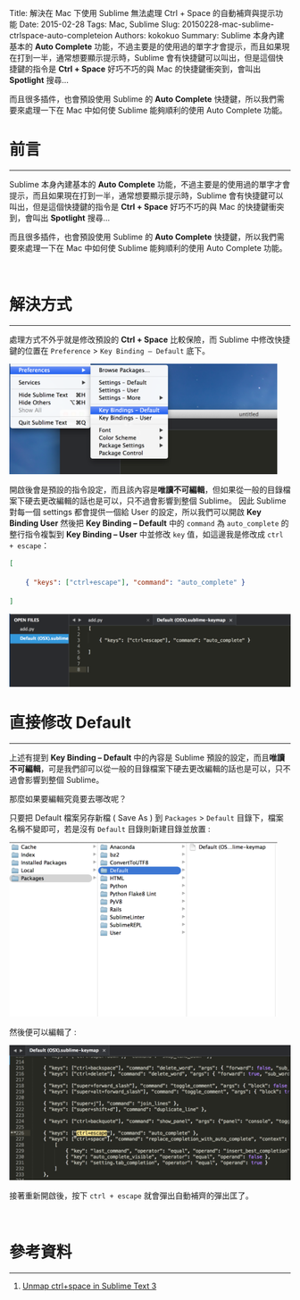 Title: 解決在 Mac 下使用 Sublime 無法處理 Ctrl + Space 的自動補齊與提示功能
Date: 2015-02-28
Tags: Mac, Sublime
Slug: 20150228-mac-sublime-ctrlspace-auto-completeion
Authors: kokokuo
Summary: Sublime 本身內建基本的 **Auto Complete** 功能，不過主要是的使用過的單字才會提示，而且如果現在打到一半，通常想要顯示提示時，Sublime 會有快捷鍵可以叫出，但是這個快捷鍵的指令是 **Ctrl + Space** 好巧不巧的與 Mac 的快捷鍵衝突到，會叫出 **Spotlight** 搜尋...

而且很多插件，也會預設使用 Sublime 的 **Auto Complete** 快捷鍵，所以我們需要來處理一下在 Mac 中如何使 Sublime 能夠順利的使用 Auto Complete 功能。

# 前言
---
Sublime 本身內建基本的 **Auto Complete** 功能，不過主要是的使用過的單字才會提示，而且如果現在打到一半，通常想要顯示提示時，Sublime 會有快捷鍵可以叫出，但是這個快捷鍵的指令是 **Ctrl + Space** 好巧不巧的與 Mac 的快捷鍵衝突到，會叫出 **Spotlight** 搜尋...

而且很多插件，也會預設使用 Sublime 的 **Auto Complete** 快捷鍵，所以我們需要來處理一下在 Mac 中如何使 Sublime 能夠順利的使用 Auto Complete 功能。

<br/>

# 解決方式
---
處理方式不外乎就是修改預設的 **Ctrl + Space** 比較保險，而 Sublime 中修改快捷鍵的位置在 `Preference` > `Key Binding – Default` 底下。

<img src="../images/20150228-mac-sublime-ctrlspace-auto-completeion/Open-Default-Key-Binding-keymap.png" alt="Open-Default-Key-Binding-keymap" width="480px"/>

開啟後會是預設的指令設定，而且該內容是**唯讀不可編輯**，但如果從一般的目錄檔案下硬去更改編輯的話也是可以，只不過會影響到整個 Sublime。
因此 Sublime 對每一個 settings 都會提供一個給 User 的設定，所以我們可以開啟 **Key Binding User** 然後把 **Key Binding – Default** 中的 `command` 為 `auto_complete` 的整行指令複製到 **Key Binding – User** 中並修改 `key` 值，如這邊我是修改成 `ctrl + escape`：

```json
[
 
    { "keys": ["ctrl+escape"], "command": "auto_complete" }
     
]
```

<img src="../images/20150228-mac-sublime-ctrlspace-auto-completeion/changed-auto-complete-key-user-settings.png" alt="changed-auto-complete-key-user-settings" width="640px"/>

<br/>

# 直接修改 Default
---
上述有提到 **Key Binding – Default** 中的內容是 Sublime 預設的設定，而且**唯讀不可編輯**，可是我們卻可以從一般的目錄檔案下硬去更改編輯的話也是可以，只不過會影響到整個 Sublime。

那麼如果要編輯究竟要去哪改呢？

只要把 Default 檔案另存新檔 ( Save As ) 到 `Packages` > `Default` 目錄下，檔案名稱不變即可，若是沒有 `Default` 目錄則新建目錄並放置 :

<img src="../images/20150228-mac-sublime-ctrlspace-auto-completeion/saved-the-new-default-keymap.png" alt="saved-the-new-default-keymap" width="480px"/>

然後便可以編輯了 :

<img src="../images/20150228-mac-sublime-ctrlspace-auto-completeion/modify-auto-complete-keymap-default-sublime.png" alt="modify-auto-complete-keymap-default-sublime" width="640px"/>

接著重新開啟後，按下 `ctrl + escape` 就會彈出自動補齊的彈出匡了。

<br/>

# 參考資料
---
1. [Unmap ctrl+space in Sublime Text 3](https://stackoverflow.com/questions/17413163/unmap-ctrlspace-in-sublime-text-3)